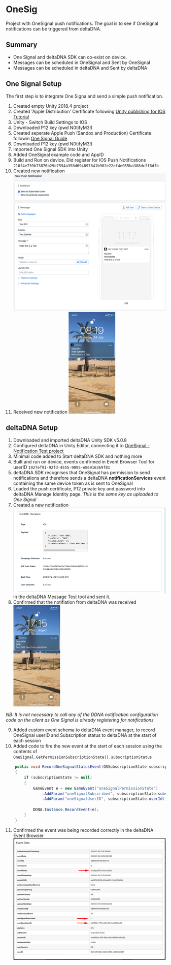 # OneSig
Project with OneSignal push notifications. The goal is to see if OneSignal notifications can be triggered from deltaDNA.

## Summary
* One Signal and deltaDNA SDK can co-exist on device. 
* Messages can be scheduled in OneSignal and Sent by OneSignal
* Messages can be scheduled in deltaDNA and Sent by deltaDNA

## One Signal Setup
The first step is to integrate One Signa and send a simple push notification.

1. Created empty Unity 2018.4 project
2. Created 'Apple Distribution' Certificate following [Unity publishing for IOS Tutorial](https://learn.unity.com/tutorial/publishing-for-ios#5ecf9859edbc2a001f63c65b)
3. Unity - Switch Build Settings to IOS
4. Downloaded P12 key (pwd N0tifyM3!)
5. Created seperate Apple Push (Sandox and Production) Certificate followin [One Signal Guide](https://documentation.onesignal.com/docs/generate-an-ios-push-certificate)
6. Downloaded P12 key (pwd N0tifyM3!)
7. Imported One Signal SDK into Unity
8. Added OneSignal example code and AppID
9. Build and Run on device. Did register for IOS Push Notifications ```210f4e739b73876b29e7554a358d694897841b902e22ef4e055ba388dcff8dfb```
10. Created new notification![New Notification 001](Images/new-notification-001.png)
11. Received new notification 
![New Notification 001 Received](Images/new-notification-001-received.png)


## deltaDNA Setup
1. Downloaded and imported deltaDNA Unity SDK v5.0.8
2. Configured deltaDNA in Unity Editor, connecting it to [OneSignal - Notification Test project](https://www.deltadna.net/demo-account/one-signal-notification-test)
3. Minimal code added to Start deltaDNA SDK and nothing more
4. Built and run on device, events confirmed in Event Browser Tool for userID ```1927ef91-92fd-4555-9095-e86916369f81```
5. deltaDNA SDK recognises that OneSignal has permission to send notifications and therefore sends a deltaDNA **notificationServices** event containing the same device token as is sent to OneSignal
6. Loaded the push certificate, P12 private key and password into deltaDNA Manage Identity page. *This is the same key as uploaded to One Signal* 
7. Created a new notification ![DDNA Notification Sent](Images/ddna-notification-sent.png) in the deltaDNA Message Test tool and sent it.
8. Confirmed that the notifiation from deltaDNA was received ![DDNA Notification Received](Images/ddna-notification-received.png)

*NB: It is not necessary to call any of the DDNA notification configuration code on the client as One Signal is already registering for notifications*

9. Added custom event schema to deltaDNA event manager, to record OneSignal userID and Subscription status to deltaDNA at the start of each session
10. Added code to fire the new event at the start of each session using the contents of ```OneSignal.GetPermissionSubscriptionState().subscriptionStatus```

```c#
    public void RecordOneSignalStatusEvent(OSSubscriptionState subscriptionState)
    {
        if (subscriptionState != null)
        {
            GameEvent e = new GameEvent("oneSignalPermissionState")
                .AddParam("oneSignalSubscribed", subscriptionState.subscribed)
                .AddParam("oneSignalUserID", subscriptionState.userId);                

            DDNA.Instance.RecordEvent(e);
        }
    }
```
11. Confirmed the event was being recorded correctly in the deltaDNA Event Browser
![oneSignalPermissionState](Images/oneSignalPermissionState.png)
